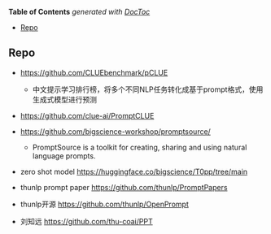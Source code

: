 <!-- START doctoc generated TOC please keep comment here to allow auto update -->
<!-- DON'T EDIT THIS SECTION, INSTEAD RE-RUN doctoc TO UPDATE -->
**Table of Contents**  *generated with [DocToc](https://github.com/thlorenz/doctoc)*

- [Repo](#repo)

<!-- END doctoc generated TOC please keep comment here to allow auto update -->



## Repo

- https://github.com/CLUEbenchmark/pCLUE
  - 中文提示学习排行榜，将多个不同NLP任务转化成基于prompt格式，使用生成式模型进行预测
- https://github.com/clue-ai/PromptCLUE
  
- https://github.com/bigscience-workshop/promptsource/ 
  - PromptSource is a toolkit for creating, sharing and using natural language prompts.
- zero shot model https://huggingface.co/bigscience/T0pp/tree/main
- thunlp prompt paper https://github.com/thunlp/PromptPapers
- thunlp开源 https://github.com/thunlp/OpenPrompt
- 刘知远 https://github.com/thu-coai/PPT





